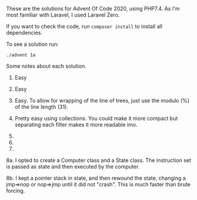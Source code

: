 These are the solutions for Advent Of Code 2020, using PHP7.4. As I'm most familiar with Laravel, I used Laravel Zero.

If you want to check the code, run ```composer install``` to install all dependencies.

To see a solution run:

```./advent 1a```


Some notes about each solution.

1. Easy
   
2. Easy

3. Easy. To allow for wrapping of the line of trees, just use the modulo (%) of the line length (31).

4. Pretty easy using collections. You could make it more compact but separating each filter makes it more readable imo.

5.

6.

7.

8a. I opted to create a Computer class and a State class. The instruction set is passed as state and then executed by the computer.

8b. I kept a pointer stack in state, and then rewound the state, changing a jmp=>nop or nop=>jmp until it did not "crash". This is much faster than brute forcing.
